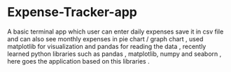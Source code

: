 # Expense-Tracker-app
A basic terminal app which user can enter daily expenses save it in csv file and can also see monthly expenses in pie chart / graph chart , used matplotlib for visualization and  pandas for reading the data , recently learned python libraries such as pandas , matplotlib, numpy and seaborn , here goes the application based on this libraries .
